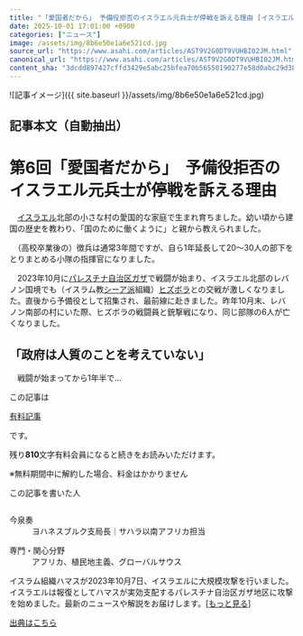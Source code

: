 ```yaml
---
title: "「愛国者だから」 予備役拒否のイスラエル元兵士が停戦を訴える理由 [イスラエル・パレスチナ問題]：朝日新聞"
date: 2025-10-01 17:01:00 +0900
categories: ["ニュース"]
image: /assets/img/8b6e50e1a6e521cd.jpg
source_url: "https://www.asahi.com/articles/AST9V2G0DT9VUHBI02JM.html"
canonical_url: "https://www.asahi.com/articles/AST9V2G0DT9VUHBI02JM.html"
content_sha: "3dcdd897427cffd3429e5abc25bfea70b56550190277e58d0abc29d38a927ba0"
---
```


![記事イメージ]({{ site.baseurl }}/assets/img/8b6e50e1a6e521cd.jpg)

## 記事本文（自動抽出）
<div><main role="main" id="main"><p></p><div class="y_Qv3"><h1><span class="rHxiG">第6回</span>「愛国者だから」　予備役拒否のイスラエル元兵士が停戦を訴える理由</h1></div><p id="gsm_above_SnsUtilityArea"></p><p x-component-name="CommentHeadline" x-component-data='{"commentCount":0,"commentators":[],"mode":"pc"}'></p><div class="nfyQp"><p>　<a href="//www.asahi.com/topics/word/%E3%82%A4%E3%82%B9%E3%83%A9%E3%82%A8%E3%83%AB.html" title="イスラエル のトピックスを開く" class="eWgMZ">イスラエル</a>北部の小さな村の愛国的な家庭で生まれ育ちました。幼い頃から建国の歴史を教わり、「国のために働くように」と親から教えられました。</p><p>　（高校卒業後の）徴兵は通常3年間ですが、自ら1年延長して20～30人の部下をとりまとめる小隊の指揮官になりました。</p><p>　2023年10月に<a href="//www.asahi.com/topics/word/%E3%83%91%E3%83%AC%E3%82%B9%E3%83%81%E3%83%8A%E8%87%AA%E6%B2%BB%E5%8C%BA%E3%82%AC%E3%82%B6.html" title="パレスチナ自治区ガザ のトピックスを開く" class="eWgMZ">パレスチナ自治区ガザ</a>で戦闘が始まり、イスラエル北部のレバノン国境でも（イスラム教<a href="//www.asahi.com/topics/word/%E3%82%B7%E3%83%BC%E3%82%A2%E6%B4%BE.html" title="シーア派 のトピックスを開く" class="eWgMZ">シーア派</a>組織）<a href="//www.asahi.com/topics/word/%E3%83%92%E3%82%BA%E3%83%9C%E3%83%A9.html" title="ヒズボラ のトピックスを開く" class="eWgMZ">ヒズボラ</a>との交戦が激しくなりました。直後から予備役として招集され、最前線に赴きました。昨年10月末、レバノン南部の村にいた際、ヒズボラの戦闘員と銃撃戦になり、同じ部隊の6人が亡くなりました。</p><h2 class="smgSC">「政府は人質のことを考えていない」</h2><p class="Lujdo">　戦闘が始まってから1年半で…</p></div><p></p><div class="NbZMW"><div class="PxAm1"><p>この記事は</p><img src="//www.asahicom.jp/images/icon_key_gold.png" alt><a href="//www.asahi.com/news/gold.html?iref=com_1kiji_g_0">有料記事</a><p>です。</p><span class="Zgt88">残り<b>810</b>文字</span><span class="hideFromApp">有料会員になると続きをお読みいただけます。</span></div><p class="eQShK">※無料期間中に解約した場合、料金はかかりません</p></div><div x-component-name="WriterProfile" x-component-data='{"writerProfile":{"writerProfileList":[{"name":"今泉奏","code":"1fc8361892e8909e8ed2b1fe512a6c34189d1fab47e42d1ef568e15f0aa1c21f","department":"ヨハネスブルク支局長","role":"サハラ以南アフリカ担当","specialtyAndInterest":"アフリカ、植民地主義、グローバルサウス","isFollowed":false,"introduction":"アフリカ特派員として、14億人が暮らす大陸で取材しています。アフリカに恋い焦がれ、大学ではスワヒリ語を専攻。希望と混乱、成長と停滞のような二分法では描けない「アフリカのいま」をお届けします。","iconImageUrl":"https://profile-image.kraken.asahi.com/1fc8361892e8909e8ed2b1fe512a6c34189d1fab47e42d1ef568e15f0aa1c21f","canSendFanLetter":true}],"isWriterFollowAvailableMember":false},"isFreeArea":true}'><div id="writerProfile" class="yT62y"><p class="FPrYd">この記事を書いた人</p><div class="jdPPS"><div class="zRkIz"><a href="/reporter-bio/1fc8361892e8909e8ed2b1fe512a6c34189d1fab47e42d1ef568e15f0aa1c21f?iref=article_reporter_profile" class="CES5K"></a><div class="iKuvI"><figure class="BKNFc"><img src="https://profile-image.kraken.asahi.com/1fc8361892e8909e8ed2b1fe512a6c34189d1fab47e42d1ef568e15f0aa1c21f" alt></figure><dl class="WptL0"><dt>今泉奏</dt><dd>ヨハネスブルク支局長｜サハラ以南アフリカ担当</dd></dl></div><dl class="PXedm"><dt>専門・関心分野</dt><dd>アフリカ、植民地主義、グローバルサウス</dd></dl></div></div></div></div><p x-component-name="ArticleCommentList" x-component-data='{"commentCount":0,"commentList":[],"shareUrlBase":"https://www.asahi.com/articles/AST9V2G0DT9VUHBI02JM.html","articleId":"AST9V2G0DT9VUHBI02JM","commentIdParam":"","equalCommentIdIndex":-1,"isAuthorized":false,"isFreePlan":false,"isPaidMember":false,"isPresent":false,"isHazard":false,"freeUrlBase":"//www.asahi.com","digitalUrlBase":"//digital.asahi.com"}'></p><div class="GA13d"><div class="eGTLS"><p>イスラム組織ハマスが2023年10月7日、イスラエルに大規模攻撃を行いました。イスラエルは報復としてハマスが実効支配するパレスチナ自治区ガザ地区に攻撃を始めました。最新のニュースや解説をお届けします。[<a href="https://www.asahi.com/topics/AP-d70a20ea-577d-4c9c-9bbd-c198f2acfa0d/?iref=kijishita_link">もっと見る</a>]</p></div></div></main></div>

[出典はこちら](https://www.asahi.com/articles/AST9V2G0DT9VUHBI02JM.html)
